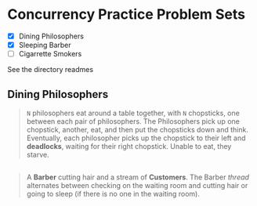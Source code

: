# Concurrency Practice Problem Sets

- [x] Dining Philosophers
- [x] Sleeping Barber
- [ ] Cigarrette Smokers

See the directory readmes

## Dining Philosophers

> `N` philosophers eat around a table together, with `N` chopsticks, one between each pair of philosophers. The Philosophers pick up one chopstick, another, eat, and then put the chopsticks down and think. Eventually, each philosopher picks up the chopstick to their left and **deadlocks**, waiting for their right chopstick. Unable to eat, they starve.

##

> A **Barber** cutting hair and a stream of **Customers**. The Barber _thread_ alternates between checking on the waiting room and cutting hair or going to sleep (if there is no one in the waiting room).
